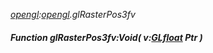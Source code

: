 _[opengl](../../modules/opengl/opengl-module.md):[opengl](../../modules/opengl/opengl-module.md).glRasterPos3fv_
##### Function glRasterPos3fv:Void( v:[GLfloat](../../modules/opengl/opengl-glfloat.md) Ptr )
